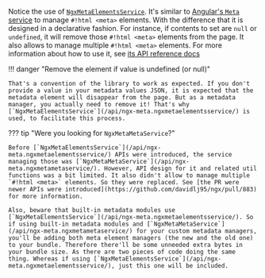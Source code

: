 Notice the use of [`NgxMetaElementsService`](/api/ngx-meta.ngxmetaelementsservice/). It's similar to [Angular's `Meta` service](https://angular.dev/api/platform-browser/Meta) to manage `#!html <meta>` elements. With the difference that it is designed in a declarative fashion. For instance, if contents to set are `null` or `undefined`, it will remove those `#!html <meta>` elements from the page. It also allows to manage multiple `#!html <meta>` elements. For more information about how to use it, see [its API reference docs](/api/ngx-meta.ngxmetaelementsservice.set/)

!!! danger "Remove the element if value is undefined (or null)"

    That's a convention of the library to work as expected. If you don't provide a value in your metadata values JSON, it is expected that the metadata element will disappear from the page. But as a metadata manager, you actually need to remove it! That's why [`NgxMetaElementsService`](/api/ngx-meta.ngxmetaelementsservice/) is used, to facilitate this process.

??? tip "Were you looking for `NgxMetaMetaService`?"

    Before [`NgxMetaElementsService`](/api/ngx-meta.ngxmetaelementsservice/) APIs were introduced, the service managing those was [`NgxMetaMetaService`](/api/ngx-meta.ngxmetametaservice/). However, API design for it and related util functions was a bit limited. It also didn't allow to manage multiple `#!html <meta>` elements. So they were replaced. See [the PR were newer APIs were introduced](https://github.com/davidlj95/ngx/pull/883) for more information.

    Also, beware that built-in metadata modules use [`NgxMetaElementsService`](/api/ngx-meta.ngxmetaelementsservice/). So if using built-in metadata modules and [`NgxMetaMetaService`](/api/ngx-meta.ngxmetametaservice/) for your custom metadata managers, you'll be adding both meta element managers (the new and the old one) to your bundle. Therefore there'll be some unneeded extra bytes in your bundle size. As there are two pieces of code doing the same thing. Whereas if using [`NgxMetaElementsService`](/api/ngx-meta.ngxmetaelementsservice/), just this one will be included.
